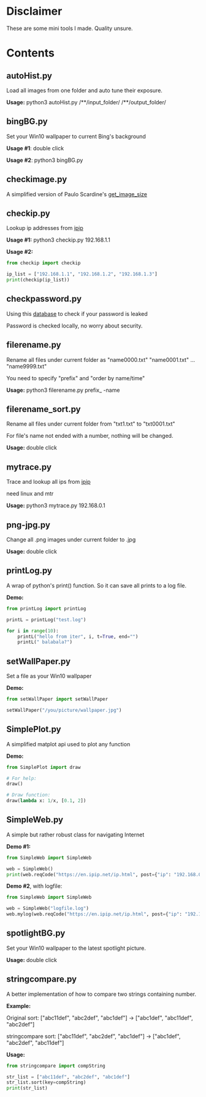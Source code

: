 # Disclaimer

These are some mini tools I made. Quality unsure.

# Contents

## autoHist.py

Load all images from one folder and auto tune their exposure.

**Usage:** python3 autoHist.py /\*\*/input_folder/ /\*\*/output_folder/

## bingBG.py

Set your Win10 wallpaper to current Bing's background

**Usage #1**: double click

**Usage #2**: python3 bingBG.py

## checkimage.py

A simplified version of Paulo Scardine's [get\_image\_size](https://github.com/scardine/image_size)

## checkip.py

Lookup ip addresses from [ipip](https://en.ipip.net/ip.html)

**Usage #1:** python3 checkip.py 192.168.1.1

**Usage #2:**

```python
from checkip import checkip

ip_list = ["192.168.1.1", "192.168.1.2", "192.168.1.3"]
print(checkip(ip_list))

```

## checkpassword.py

Using this [database](https://api.pwnedpasswords.com) to check if your password is leaked

Password is checked locally, no worry about security.

## filerename.py

Rename all files under current folder as "name0000.txt" "name0001.txt" ... "name9999.txt"

You need to specify "prefix" and "order by name/time"

**Usage:** python3 filerename.py prefix_ -name

## filerename_sort.py

Rename all files under current folder from "txt1.txt" to "txt0001.txt"

For file's name not ended with a number, nothing will be changed.

**Usage:** double click

## mytrace.py

Trace and lookup all ips from [ipip](https://en.ipip.net/ip.html)

need linux and mtr

**Usage:** python3 mytrace.py 192.168.0.1

## png-jpg.py

Change all .png images under current folder to .jpg

**Usage:** double click

## printLog.py

A wrap of python's print() function. So it can save all prints to a log file.

**Demo:**

```python
from printLog import printLog

printL = printLog("test.log")

for i in range(10):
    printL("hello from iter", i, t=True, end="")
    printL(" balabala?")

```

## setWallPaper.py

Set a file as your Win10 wallpaper

**Demo:**

```python
from setWallPaper import setWallPaper

setWallPaper("/you/picture/wallpaper.jpg")

```

## SimplePlot.py

A simplified matplot api used to plot any function

**Demo:**

```python
from SimplePlot import draw

# For help:
draw()

# Draw function:
draw(lambda x: 1/x, [0.1, 2])

```

## SimpleWeb.py

A simple but rather robust class for navigating Internet

**Demo #1:**

```python
from SimpleWeb import SimpleWeb

web = SimpleWeb()
print(web.reqCode("https://en.ipip.net/ip.html", post={"ip": "192.168.0.1"}))

```

**Demo #2**, with logfile:

```python
from SimpleWeb import SimpleWeb

web = SimpleWeb("logfile.log")
web.mylog(web.reqCode("https://en.ipip.net/ip.html", post={"ip": "192.168.0.1"}))

```

## spotlightBG.py

Set your Win10 wallpaper to the latest spotlight picture.

**Usage:** double click

## stringcompare.py

A better implementation of how to compare two strings containing number.

**Example:**

Original sort: ["abc11def", "abc2def", "abc1def"] -> ["abc1def", "abc11def", "abc2def"]

stringcompare sort: ["abc11def", "abc2def", "abc1def"] -> ["abc1def", "abc2def", "abc11def"]

**Usage:**

```python
from stringcompare import compString

str_list = ["abc11def", "abc2def", "abc1def"]
str_list.sort(key=compString)
print(str_list)

```
